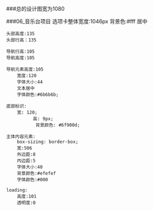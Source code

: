 ###总的设计图宽为1080

###06_音乐台项目
	选项卡整体宽度:1046px
		背景色:#fff
		居中
	
	头部高度:135
	头部行高：135
	
	导航行高:105
	导航高度:105
	
	导航元素高度:105
		宽度:120
		字体大小:44
		文本居中
		字体颜色:#6b6b6b;
		
	底部标识:
		宽: 120;
              高: 9px;
               背景颜色: #6f900d;
		
	主体内容元素:
		box-sizing: border-box;
		宽:506
		外边距:8
		内边距:5
		字体大小:40
		背景颜色:#efefef
		字体颜色:#000
		
	loading:
		高度:101
		透明度:0
		
		 
		 
	
		
		



